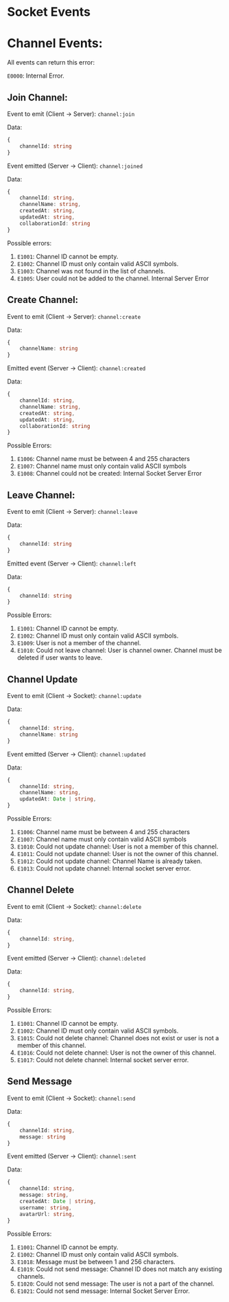 # Socket Events


# Channel Events:  

All events can return this error:

`E0000`: Internal Error.



## Join Channel: 

Event to emit (Client -> Server): `channel:join`

Data: 
```typescript
{
    channelId: string
}
```

Event emitted (Server -> Client): `channel:joined`

Data: 
```typescript
{
    channelId: string,
    channelName: string,
    createdAt: string,
    updatedAt: string,
    collaborationId: string
}
```

Possible errors: 

1. `E1001`: Channel ID cannot be empty.
2. `E1002`: Channel ID must only contain valid ASCII symbols. 
3. `E1003`: Channel was not found in the list of channels.
5. `E1005`: User could not be added to the channel. Internal Server Error


## Create Channel:

Event to emit (Client -> Server): `channel:create`

Data: 

```typescript
{
    channelName: string
}
```


Emitted event (Server -> Client): `channel:created`

Data: 
```typescript
{
    channelId: string,
    channelName: string,
    createdAt: string,
    updatedAt: string,
    collaborationId: string
}
```

Possible Errors: 

1. `E1006`: Channel name must be between 4 and 255 characters
2. `E1007`: Channel name must only contain valid ASCII symbols
3. `E1008`: Channel could not be created: Internal Socket Server Error

## Leave Channel:

Event to emit (Client -> Server): `channel:leave`

Data:

```typescript
{
    channelId: string
}
```

Emitted event (Server -> Client): `channel:left`

Data: 
```typescript
{
    channelId: string 
}
```

Possible Errors:
1. `E1001`: Channel ID cannot be empty.
2. `E1002`: Channel ID must only contain valid ASCII symbols. 
3. `E1009`: User is not a member of the channel. 
4. `E1010`: Could not leave channel: User is channel owner. Channel must be deleted if user wants to leave.

## Channel Update

Event to emit (Client -> Socket): `channel:update`

Data:

```typescript
{
    channelId: string,
    channelName: string
}
```

Event emitted (Server -> Client): `channel:updated`

Data:

```typescript
{
    channelId: string,
    channelName: string,
    updatedAt: Date | string,
}
```

Possible Errors:

1. `E1006`: Channel name must be between 4 and 255 characters
2. `E1007`: Channel name must only contain valid ASCII symbols
3. `E1010`: Could not update channel: User is not a member of this channel.
4. `E1011`: Could not update channel: User is not the owner of this channel.
5. `E1012`: Could not update channel: Channel Name is already taken.
6. `E1013`: Could not update channel: Internal socket server error.



   
## Channel Delete

Event to emit (Client -> Socket): `channel:delete`

Data:

```typescript
{
    channelId: string,
}
```

Event emitted (Server -> Client): `channel:deleted`

Data:

```typescript
{
    channelId: string,
}
```

Possible Errors:

1. `E1001`: Channel ID cannot be empty.
2. `E1002`: Channel ID must only contain valid ASCII symbols. 
3. `E1015`: Could not delete channel: Channel does not exist or user is not a member of this channel.
4. `E1016`: Could not delete channel: User is not the owner of this channel.
5. `E1017`: Could not delete channel: Internal socket server error.
   
## Send Message

Event to emit (Client -> Socket): `channel:send`

Data:

```typescript
{
    channelId: string,
    message: string
}
```

Event emitted (Server -> Client): `channel:sent`

Data:

```typescript
{
    channelId: string,
    message: string,
    createdAt: Date | string,
    username: string,
    avatarUrl: string,
}
```

Possible Errors:

1. `E1001`: Channel ID cannot be empty.
2. `E1002`: Channel ID must only contain valid ASCII symbols. 
3. `E1018`: Message must be between 1 and 256 characters.
4. `E1019`: Could not send message: Channel ID does not match any existing channels.
5. `E1020`: Could not send message: The user is not a part of the channel.
5. `E1021`: Could not send message: Internal Socket Server Error.
